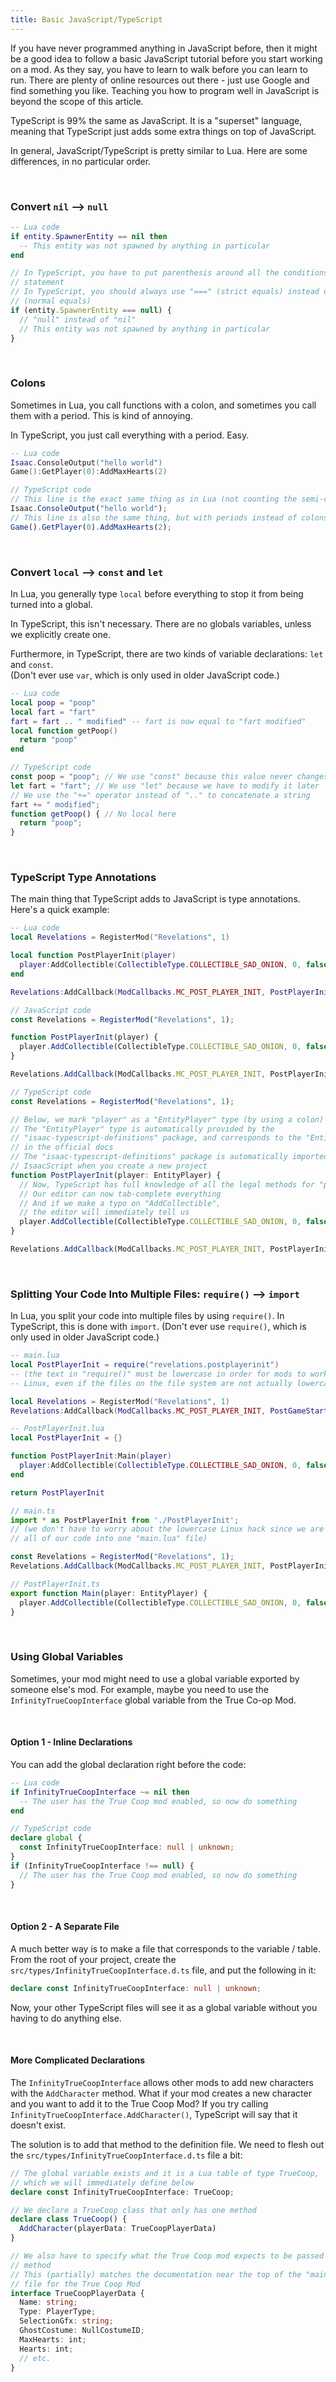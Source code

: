 ```yaml
---
title: Basic JavaScript/TypeScript
---
```


If you have never programmed anything in JavaScript before, then it might be a good idea to follow a basic JavaScript tutorial before you start working on a mod. As they say, you have to learn to walk before you can learn to run. There are plenty of online resources out there - just use Google and find something you like. Teaching you how to program well in JavaScript is beyond the scope of this article.

TypeScript is 99% the same as JavaScript. It is a "superset" language, meaning that TypeScript just adds some extra things on top of JavaScript.

In general, JavaScript/TypeScript is pretty similar to Lua. Here are some differences, in no particular order.

<br />

### Convert `nil` --> `null`

```lua
-- Lua code
if entity.SpawnerEntity == nil then
  -- This entity was not spawned by anything in particular
end
```

```typescript
// In TypeScript, you have to put parenthesis around all the conditions of an if
// statement
// In TypeScript, you should always use "===" (strict equals) instead of "=="
// (normal equals)
if (entity.SpawnerEntity === null) {
  // "null" instead of "nil"
  // This entity was not spawned by anything in particular
}
```

<br />

### Colons

Sometimes in Lua, you call functions with a colon, and sometimes you call them with a period. This is kind of annoying.

In TypeScript, you just call everything with a period. Easy.

```lua
-- Lua code
Isaac.ConsoleOutput("hello world")
Game():GetPlayer(0):AddMaxHearts(2)
```

```typescript
// TypeScript code
// This line is the exact same thing as in Lua (not counting the semi-colon)
Isaac.ConsoleOutput("hello world");
// This line is also the same thing, but with periods instead of colons
Game().GetPlayer(0).AddMaxHearts(2);
```

<br />

### Convert `local` --> `const` and `let`

In Lua, you generally type `local` before everything to stop it from being turned into a global.

In TypeScript, this isn't necessary. There are no globals variables, unless we explicitly create one.

Furthermore, in TypeScript, there are two kinds of variable declarations: `let` and `const`.<br />
(Don't ever use `var`, which is only used in older JavaScript code.)

```lua
-- Lua code
local poop = "poop"
local fart = "fart"
fart = fart .. " modified" -- fart is now equal to "fart modified"
local function getPoop()
  return "poop"
end
```

```typescript
// TypeScript code
const poop = "poop"; // We use "const" because this value never changes
let fart = "fart"; // We use "let" because we have to modify it later
// We use the "+=" operator instead of ".." to concatenate a string
fart += " modified";
function getPoop() { // No local here
  return "poop";
}
```

<br />

### TypeScript Type Annotations

The main thing that TypeScript adds to JavaScript is type annotations. Here's a quick example:

```lua
-- Lua code
local Revelations = RegisterMod("Revelations", 1)

local function PostPlayerInit(player)
  player:AddCollectible(CollectibleType.COLLECTIBLE_SAD_ONION, 0, false)
end

Revelations:AddCallback(ModCallbacks.MC_POST_PLAYER_INIT, PostPlayerInit);
```

```javascript
// JavaScript code
const Revelations = RegisterMod("Revelations", 1);

function PostPlayerInit(player) {
  player.AddCollectible(CollectibleType.COLLECTIBLE_SAD_ONION, 0, false);
}

Revelations.AddCallback(ModCallbacks.MC_POST_PLAYER_INIT, PostPlayerInit);
```

```typescript
// TypeScript code
const Revelations = RegisterMod("Revelations", 1);

// Below, we mark "player" as a "EntityPlayer" type (by using a colon)
// The "EntityPlayer" type is automatically provided by the
// "isaac-typescript-definitions" package, and corresponds to the "EntityPlayer"
// in the official docs
// The "isaac-typescript-definitions" package is automatically imported by
// IsaacScript when you create a new project
function PostPlayerInit(player: EntityPlayer) {
  // Now, TypeScript has full knowledge of all the legal methods for "player"
  // Our editor can now tab-complete everything
  // And if we make a typo on "AddCollectible",
  // the editor will immediately tell us
  player.AddCollectible(CollectibleType.COLLECTIBLE_SAD_ONION, 0, false);
}

Revelations.AddCallback(ModCallbacks.MC_POST_PLAYER_INIT, PostPlayerInit);
```

<br />

### Splitting Your Code Into Multiple Files: `require()` --> `import`

In Lua, you split your code into multiple files by using `require()`. In TypeScript, this is done with `import`. (Don't ever use `require()`, which is only used in older JavaScript code.)

```lua
-- main.lua
local PostPlayerInit = require("revelations.postplayerinit")
-- (the text in "require()" must be lowercase in order for mods to work on
-- Linux, even if the files on the file system are not actually lowercase)

local Revelations = RegisterMod("Revelations", 1)
Revelations:AddCallback(ModCallbacks.MC_POST_PLAYER_INIT, PostGameStarted.Main);
```

```lua
-- PostPlayerInit.lua
local PostPlayerInit = {}

function PostPlayerInit:Main(player)
  player:AddCollectible(CollectibleType.COLLECTIBLE_SAD_ONION, 0, false)
end

return PostPlayerInit
```

```typescript
// main.ts
import * as PostPlayerInit from './PostPlayerInit';
// (we don't have to worry about the lowercase Linux hack since we are bundling
// all of our code into one "main.lua" file)

const Revelations = RegisterMod("Revelations", 1);
Revelations.AddCallback(ModCallbacks.MC_POST_PLAYER_INIT, PostPlayerInit.Main);
```

```typescript
// PostPlayerInit.ts
export function Main(player: EntityPlayer) {
  player.AddCollectible(CollectibleType.COLLECTIBLE_SAD_ONION, 0, false)
}
```

<br />

### Using Global Variables

Sometimes, your mod might need to use a global variable exported by someone else's mod. For example, maybe you need to use the `InfinityTrueCoopInterface` global variable from the True Co-op Mod.

<br />

#### Option 1 - Inline Declarations

You can add the global declaration right before the code:

```lua
-- Lua code
if InfinityTrueCoopInterface ~= nil then
  -- The user has the True Coop mod enabled, so now do something
end
```

```typescript
// TypeScript code
declare global {
  const InfinityTrueCoopInterface: null | unknown;
}
if (InfinityTrueCoopInterface !== null) {
  // The user has the True Coop mod enabled, so now do something
}
```

<br />

#### Option 2 - A Separate File

A much better way is to make a file that corresponds to the variable / table. From the root of your project, create the `src/types/InfinityTrueCoopInterface.d.ts` file, and put the following in it:

```typescript
declare const InfinityTrueCoopInterface: null | unknown;
```

Now, your other TypeScript files will see it as a global variable without you having to do anything else.

<br />

#### More Complicated Declarations

The `InfinityTrueCoopInterface` allows other mods to add new characters with the `AddCharacter` method. What if your mod creates a new character and you want to add it to the True Coop Mod? If you try calling `InfinityTrueCoopInterface.AddCharacter()`, TypeScript will say that it doesn't exist.

The solution is to add that method to the definition file. We need to flesh out the `src/types/InfinityTrueCoopInterface.d.ts` file a bit:

```typescript
// The global variable exists and it is a Lua table of type TrueCoop,
// which we will immediately define below
declare const InfinityTrueCoopInterface: TrueCoop;

// We declare a TrueCoop class that only has one method
declare class TrueCoop() {
  AddCharacter(playerData: TrueCoopPlayerData)
}

// We also have to specify what the True Coop mod expects to be passed for this
// method
// This (partially) matches the documentation near the top of the "main.lua"
// file for the True Coop Mod
interface TrueCoopPlayerData {
  Name: string;
  Type: PlayerType;
  SelectionGfx: string;
  GhostCostume: NullCostumeID;
  MaxHearts: int;
  Hearts: int;
  // etc.
}
```
